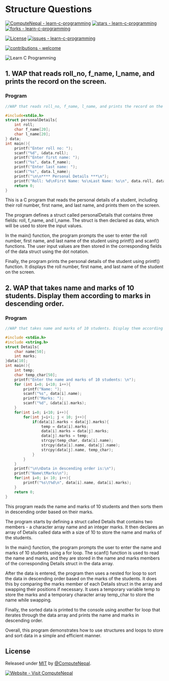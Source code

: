 # Structure Questions

[![ComputeNepal - learn-c-programming](https://img.shields.io/static/v1?label=ComputeNepal&message=learn-c-programming&color=blue&logo=github)](https://github.com/ComputeNepal/learn-c-programming "Go to GitHub repo")
[![stars - learn-c-programming](https://img.shields.io/github/stars/ComputeNepal/learn-c-programming?style=social)](https://github.com/ComputeNepal/learn-c-programming)
[![forks - learn-c-programming](https://img.shields.io/github/forks/ComputeNepal/learn-c-programming?style=social)](https://github.com/ComputeNepal/learn-c-programming)

[![License](https://img.shields.io/badge/License-MIT-blue)](#license)
[![issues - learn-c-programming](https://img.shields.io/github/issues/ComputeNepal/learn-c-programming)](https://github.com/ComputeNepal/learn-c-programming/issues)

[![contributions - welcome](https://img.shields.io/badge/contributions-welcome-blue)](/CONTRIBUTING.md "Go to contributions doc")

![Learn C Programming](https://repository-images.githubusercontent.com/615587446/9a0d7982-bdb2-4918-8570-ebfff27778ad)

## 1. WAP that reads roll_no, f_name, l_name, and prints the record on the screen.

### Program

```c
//WAP that reads roll_no, f_name, l_name, and prints the record on the screen.

#include<stdio.h>
struct personalDetails{
    int roll;
    char f_name[20];
    char l_name[20];
} data;
int main(){
    printf("Enter roll no: ");
    scanf("%d", &data.roll);
    printf("Enter first name: ");
    scanf("%s", data.f_name);
    printf("Enter last name: ");
    scanf("%s", data.l_name);
    printf("\n\n**** Personal Details ***\n");
    printf("Roll: %d\nFirst Name: %s\nLast Name: %s\n", data.roll, data.f_name, data.l_name);
    return 0;
}
```

This is a C program that reads the personal details of a student, including
their roll number, first name, and last name, and prints them on the screen.

The program defines a struct called personalDetails that contains three fields:
roll, f_name, and l_name. The struct is then declared as data, which will be
used to store the input values.

In the main() function, the program prompts the user to enter the roll number,
first name, and last name of the student using printf() and scanf() functions.
The user input values are then stored in the corresponding fields of the data
struct using the dot notation.

Finally, the program prints the personal details of the student using printf()
function. It displays the roll number, first name, and last name of the student
on the screen.

## 2. WAP that takes name and marks of 10 students. Display them according to marks in descending order.

### Program

```c
//WAP that takes name and marks of 10 students. Display them according to marks in descending order.

#include <stdio.h>
#include <string.h>
struct Details{
    char name[50];
    int marks;
}data[10];
int main(){
    int temp;
    char temp_char[50];
    printf("Enter the name and marks of 10 students: \n");
    for (int i=0; i<10; i++){
        printf("Name: ");
        scanf("%s", data[i].name);
        printf("Marks: ");
        scanf("%d", &data[i].marks);
    }
    for(int i=0; i<10; i++){
        for(int j=i+1; j < 10; j++){
            if(data[i].marks < data[j].marks){
                temp = data[i].marks;
                data[i].marks = data[j].marks;
                data[j].marks = temp;
                strcpy(temp_char, data[i].name);
                strcpy(data[i].name, data[j].name);
                strcpy(data[j].name, temp_char);
            }
        }
    }
    printf("\n\nData in descending order is:\n");
    printf("Name\tMarks\n");
    for(int i=0; i< 10; i++){
        printf("%s\t%d\n", data[i].name, data[i].marks);
    }
    return 0;
}
```

This program reads the name and marks of 10 students and then sorts them in
descending order based on their marks.

The program starts by defining a struct called Details that contains two
members - a character array name and an integer marks. It then declares an array
of Details called data with a size of 10 to store the name and marks of the
students.

In the main() function, the program prompts the user to enter the name and marks
of 10 students using a for loop. The scanf() function is used to read the name
and marks, and they are stored in the name and marks members of the
corresponding Details struct in the data array.

After the data is entered, the program then uses a nested for loop to sort the
data in descending order based on the marks of the students. It does this by
comparing the marks member of each Details struct in the array and swapping
their positions if necessary. It uses a temporary variable temp to store the
marks and a temporary character array temp_char to store the name while
swapping.

Finally, the sorted data is printed to the console using another for loop that
iterates through the data array and prints the name and marks in descending
order.

Overall, this program demonstrates how to use structures and loops to store and
sort data in a simple and efficient manner.

<!-- Add new question above this comment -->

## License

Released under [MIT](/LICENSE) by [@ComputeNepal](https://github.com/ComputeNepal).

[![Website - Visit ComputeNepal](https://img.shields.io/static/v1?label=Website&message=Visit+ComputeNepal&color=2ea44f&logo=RSS)](https://computenepal.com)
